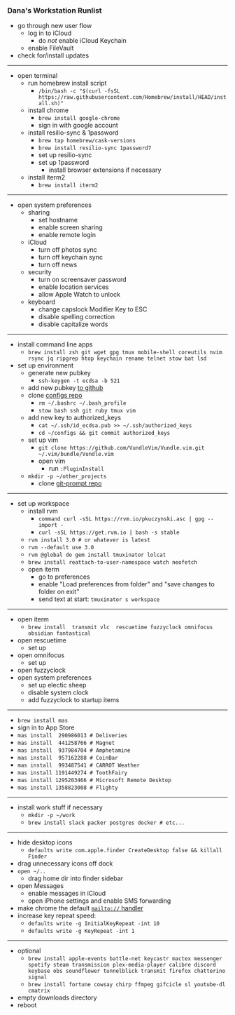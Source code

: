 ### Dana's Workstation Runlist

* go through new user flow
  * log in to iCloud
    * do _not_ enable iCloud Keychain
  * enable FileVault
* check for/install updates

---

* open terminal
  * run homebrew install script
    * `/bin/bash -c "$(curl -fsSL https://raw.githubusercontent.com/Homebrew/install/HEAD/install.sh)"`
  * install chrome
    * `brew install google-chrome`
    * sign in with google account
  * install resilio-sync & 1password
    * `brew tap homebrew/cask-versions`
    * `brew install resilio-sync 1password7`
    * set up resilio-sync
    * set up 1password
      * install browser extensions if necessary
  * install iterm2
    * `brew install iterm2`

---

* open system preferences
  * sharing
     * set hostname
     * enable screen sharing
     * enable remote login
  * iCloud
     * turn off photos sync
     * turn off keychain sync
     * turn off news
  * security
     * turn on screensaver password
     * enable location services
     * allow Apple Watch to unlock
  * keyboard
     * change capslock Modifier Key to ESC
     * disable spelling correction
     * disable capitalize words

---

* install command line apps
  * `brew install zsh git wget gpg tmux mobile-shell coreutils nvim rsync jq ripgrep htop keychain rename telnet stow bat lsd`
* set up environment
  * generate new pubkey
    * `ssh-keygen -t ecdsa -b 521`
  * add new pubkey [to github](https://github.com/settings/keys)
  * clone [configs repo](https://github.com/dmerrick/configs)
     * `rm ~/.bashrc ~/.bash_profile`
     * `stow bash ssh git ruby tmux vim`
   * add new key to authorized_keys
     * `cat ~/.ssh/id_ecdsa.pub >> ~/.ssh/authorized_keys`
     * `cd ~/configs && git commit authorized_keys`
  * set up vim
     * `git clone https://github.com/VundleVim/Vundle.vim.git ~/.vim/bundle/Vundle.vim`
     * open vim
       * run `:PluginInstall`
  * `mkdir -p ~/other_projects`
     * clone [git-prompt repo](https://github.com/dmerrick/git-prompt)
  
  
---

* set up workspace
  * install rvm
    * `command curl -sSL https://rvm.io/pkuczynski.asc | gpg --import -`
    * `curl -sSL https://get.rvm.io | bash -s stable`
  * `rvm install 3.0 # or whatever is latest`
  * `rvm --default use 3.0`
  * `rvm @global do gem install tmuxinator lolcat`
  * `brew install reattach-to-user-namespace watch neofetch`
  * open iterm
    * go to preferences
    * enable "Load preferences from folder" and "save changes to folder on exit"
    * send text at start: `tmuxinator s workspace`

---

* open iterm
  * `brew install  transmit vlc  rescuetime fuzzyclock omnifocus obsidian fantastical`
* open rescuetime
  * set up
* open omnifocus
  * set up
* open fuzzyclock
* open system preferences
  * set up electic sheep
  * disable system clock
  * add fuzzyclock to startup items

---

* `brew install mas`
* sign in to App Store
* `mas install  290986013 # Deliveries`
* `mas install  441258766 # Magnet`
* `mas install  937984704 # Amphetamine`
* `mas install  957162288 # CoinBar`
* `mas install  993487541 # CARROT Weather`
* `mas install 1191449274 # ToothFairy`
* `mas install 1295203466 # Microsoft Remote Desktop`
* `mas install 1358823008 # Flighty`

---

* install work stuff if necessary
  * `mkdir -p ~/work`
  * `brew install slack packer postgres docker # etc...`

---

* hide desktop icons
  * `defaults write com.apple.finder CreateDesktop false && killall Finder`
* drag unnecessary icons off dock
* `open ~/..`
  * drag home dir into finder sidebar
* open Messages
  * enable messages in iCloud
  * open iPhone settings and enable SMS forwarding
* make chrome the default [`mailto://` handler](https://support.google.com/a/users/answer/9308783?hl=en)
* increase key repeat speed:
  * `defaults write -g InitialKeyRepeat -int 10`
  * `defaults write -g KeyRepeat -int 1`

---

* optional
  * `brew install apple-events battle-net keycastr mactex messenger spotify steam transmission plex-media-player calibre discord keybase obs soundflower tunnelblick transmit firefox chatterino signal`
  * `brew install fortune cowsay chirp ffmpeg gifcicle sl youtube-dl cmatrix`
* empty downloads directory
* reboot

